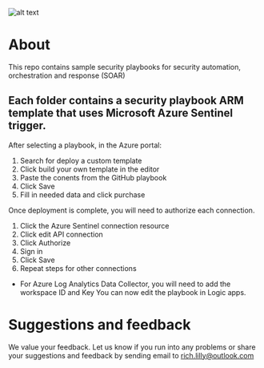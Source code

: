 ![alt text](https://github.com/Azure/Azure-Sentinel/tree/master/Playbooks/Logic_Apps.svg "Azure Logic Apps")
# About
This repo contains sample security playbooks for security automation, orchestration and response (SOAR)

## Each folder contains a security playbook ARM template that uses Microsoft Azure Sentinel trigger.
After selecting a playbook, in the Azure portal:
1. Search for deploy a custom template
2. Click build your own template in the editor
3. Paste the conents from the GitHub playbook 
4. Click Save
5. Fill in needed data and click purchase

Once deployment is complete, you will need to authorize each connection.
1. Click the Azure Sentinel connection resource
2. Click edit API connection
3. Click Authorize
4. Sign in
5. Click Save
6. Repeat steps for other connections
 * For Azure Log Analytics Data Collector,  you will need to add the workspace ID and Key
You can now edit the playbook in Logic apps.

# Suggestions and feedback
We value your feedback. Let us know if you run into any problems or share your suggestions and feedback by sending email to rich.lilly@outlook.com